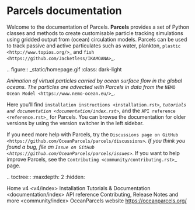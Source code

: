 # Parcels documentation

Welcome to the documentation of Parcels. **Parcels** provides a set of Python classes and methods to create customisable particle tracking simulations using gridded output from (ocean) circulation models. Parcels can be used to track passive and active particulates such as water, plankton, `plastic <http://www.topios.org/>`_ and `fish <https://github.com/Jacketless/IKAMOANA>`_.

.. figure:: \_static/homepage.gif
:class: dark-light

_Animation of virtual particles carried by ocean surface flow in the global oceans. The particles are advected with Parcels in data from the_ `NEMO Ocean Model <https://www.nemo-ocean.eu/>`\_.

Here you'll find `installation instructions <installation.rst>`_, `tutorials and documentation <documentation/index.rst>`_, and the `API reference <reference.rst>`\_ for Parcels. You can browse the documentation for older versions by using the version switcher in the left sidebar.

If you need more help with Parcels, try the `Discussions page on GitHub <https://github.com/OceanParcels/parcels/discussions>`_. If you think you found a bug, file an `Issue on GitHub <https://github.com/OceanParcels/parcels/issues>`_. If you want to help improve Parcels, see the `Contributing <community/contributing.rst>`\_ page.

.. toctree::
:maxdepth: 2
:hidden:

Home <self>
v4 <v4/index>
Installation <installation>
Tutorials & Documentation <documentation/index>
API reference <reference>
Contributing, Release Notes and more <community/index>
OceanParcels website <https://oceanparcels.org/>
